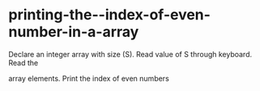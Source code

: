# printing-the--index-of-even-number-in-a-array

Declare an integer array with size (S). Read value of S through keyboard. Read the

array elements. Print the index of even numbers
